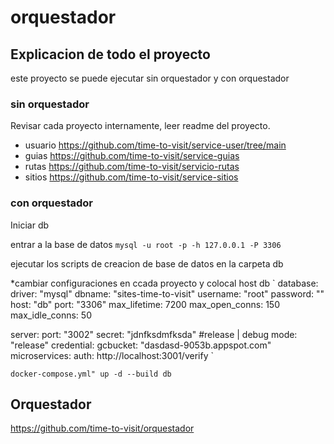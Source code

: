 # orquestador

## Explicacion de todo el proyecto

este proyecto se puede ejecutar sin orquestador y con orquestador

### sin orquestador
Revisar cada proyecto internamente, leer readme del proyecto.

* usuario https://github.com/time-to-visit/service-user/tree/main
* guias https://github.com/time-to-visit/service-guias
* rutas https://github.com/time-to-visit/servicio-rutas
* sitios https://github.com/time-to-visit/service-sitios

### con orquestador

Iniciar db

entrar a la base de datos
`mysql -u root -p -h 127.0.0.1 -P 3306`

ejecutar los scripts de creacion de base de datos en la carpeta db

*cambiar configuraciones en ccada proyecto y colocal host db
`
database:
  driver: "mysql"
  dbname: "sites-time-to-visit"
  username: "root"
  password: ""
  host: "db"
  port: "3306"
  max_lifetime: 7200
  max_open_conns: 150
  max_idle_conns: 50

server:
  port: "3002"
  secret: "jdnfksdmfksda"
  #release | debug
  mode: "release"
credential:
  gcbucket: "dasdasd-9053b.appspot.com"
microservices:
  auth: http://localhost:3001/verify
`

` docker-compose.yml" up -d --build db ` 
## Orquestador
 https://github.com/time-to-visit/orquestador
